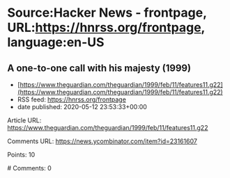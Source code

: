 # Source:Hacker News - frontpage, URL:https://hnrss.org/frontpage, language:en-US

## A one-to-one call with his majesty (1999)
 - [https://www.theguardian.com/theguardian/1999/feb/11/features11.g22](https://www.theguardian.com/theguardian/1999/feb/11/features11.g22)
 - RSS feed: https://hnrss.org/frontpage
 - date published: 2020-05-12 23:53:33+00:00

<p>Article URL: <a href="https://www.theguardian.com/theguardian/1999/feb/11/features11.g22">https://www.theguardian.com/theguardian/1999/feb/11/features11.g22</a></p>
<p>Comments URL: <a href="https://news.ycombinator.com/item?id=23161607">https://news.ycombinator.com/item?id=23161607</a></p>
<p>Points: 10</p>
<p># Comments: 0</p>

